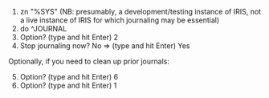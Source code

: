 1. zn "%SYS" (NB: presumably, a development/testing instance of IRIS, not a live instance of IRIS for which journaling may be essential)
2. do ^JOURNAL
3. Option? (type and hit Enter) 2
4. Stop journaling now? No => (type and hit Enter) Yes

Optionally, if you need to clean up prior journals:

5. Option? (type and hit Enter) 6
6. Option? (type and hit Enter) 1